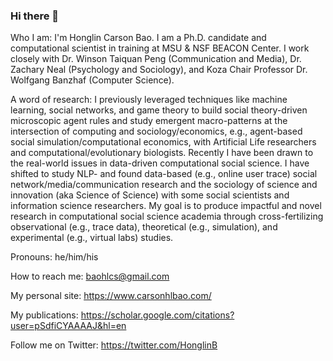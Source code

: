 ### Hi there 👋

Who I am: I'm Honglin Carson Bao. I am a Ph.D. candidate and computational scientist in training at MSU & NSF BEACON Center. I work closely with Dr. Winson Taiquan Peng (Communication and Media), Dr. Zachary Neal (Psychology and Sociology), and Koza Chair Professor Dr. Wolfgang Banzhaf (Computer Science).

A word of research: I previously leveraged techniques like machine learning, social networks, and game theory to build social theory-driven microscopic agent rules and study emergent macro-patterns at the intersection of computing and sociology/economics, e.g., agent-based social simulation/computational economics, with Artificial Life researchers and computational/evolutionary biologists. Recently I have been drawn to the real-world issues in data-driven computational social science. I have shifted to study NLP- and found data-based (e.g., online user trace) social network/media/communication research and the sociology of science and innovation (aka Science of Science) with some social scientists and information science researchers. My goal is to produce impactful and novel research in computational social science academia through cross-fertilizing observational (e.g., trace data), theoretical (e.g., simulation), and experimental (e.g., virtual labs) studies.

Pronouns: he/him/his

How to reach me: baohlcs@gmail.com

My personal site: https://www.carsonhlbao.com/

My publications: https://scholar.google.com/citations?user=pSdfiCYAAAAJ&hl=en

Follow me on Twitter: https://twitter.com/HonglinB
